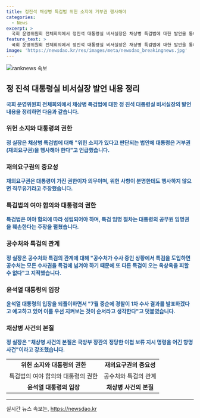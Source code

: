 ```yaml
---
title: 정진석 채상병 특검법 위헌 소지에 거부권 행사해야
categories:
  - News
excerpt: >
  국회 운영위원회 전체회의에서 정진석 대통령실 비서실장은 채상병 특검법에 대한 발언을 통해 위헌 소지가 있다고 판단되는 법안에 대통령은 당연히 거부권을 행사해야 한다고 밝혔다. 또한, 재의요구권은 대통령이 가진 권한과 의무라며, 특검법은 여야 합의에 따라 결정되어야 한다는 입장을 강조했다. 공수처와 경찰의 수사결과를 따르고, 야당의 추천만으로 이루어진 특검 임명절차는 대통령의 공무원 임명권을 훼손한다고 주장했다. 정 실장은 최종적인 결정을 경찰의 1차 수사 결과를 지켜보고 이끌어야 한다고 강조했다.
feature_text: >
  국회 운영위원회 전체회의에서 정진석 대통령실 비서실장은 채상병 특검법에 대한 발언을 통해 위헌 소지가 있다고 판단되는 법안에 대통령은 당연히 거부권을 행사해야 한다고 밝혔다. 또한, 재의요구권은 대통령이 가진 권한과 의무라며, 특검법은 여야 합의에 따라 결정되어야 한다는 입장을 강조했다. 공수처와 경찰의 수사결과를 따르고, 야당의 추천만으로 이루어진 특검 임명절차는 대통령의 공무원 임명권을 훼손한다고 주장했다. 정 실장은 최종적인 결정을 경찰의 1차 수사 결과를 지켜보고 이끌어야 한다고 강조했다.
image: 'https://newsdao.kr/res/images/meta/newsdao_breakingnews.jpg'
---
```


<p><img src="https://newsdao.kr/res/images/meta/newsdao_breakingnews.jpg" alt="ranknews 속보" /></p>

<h2 data-ke-size="size26">정 진석 대통령실 비서실장 발언 내용 정리</h2>

<p data-ke-size="size16"><b><span style="color: #1a5490;">국회 운영위원회 전체회의에서 채상병 특검법에 대한 정 진석 대통령실 비서실장의 발언 내용을 정리하면 다음과 같습니다.</span></b></p>

<h3><b>위헌 소지와 대통령의 권한</b></h3>

<p data-ke-size="size16"><b><span style="color: #1a5490;">정 실장은 채상병 특검법에 대해 "위헌 소지가 있다고 판단되는 법안에 대통령은 거부권(재의요구권)을 행사해야 한다"고 언급했습니다.</span></b></p>

<h3><b>재의요구권의 중요성</b></h3>

<p data-ke-size="size16"><b><span style="color: #1a5490;">재의요구권은 대통령이 가진 권한이자 의무이며, 위헌 사항이 분명한데도 행사하지 않으면 직무유기라고 주장했습니다.</span></b></p>

<h3><b>특검법의 여야 합의와 대통령의 권한</b></h3>

<p data-ke-size="size16"><b><span style="color: #1a5490;">특검법은 여야 합의에 따라 성립되어야 하며, 특검 임명 절차는 대통령의 공무원 임명권을 훼손한다는 주장을 펼쳤습니다.</span></b></p>

<h3><b>공수처와 특검의 관계</b></h3>

<p data-ke-size="size16"><b><span style="color: #1a5490;">정 실장은 공수처와 특검의 관계에 대해 "공수처가 수사 중인 상황에서 특검을 도입하면 공수처는 모든 수사권을 특검에 넘겨야 하기 때문에 또 다른 특검이 오는 옥상옥을 피할 수 없다"고 지적했습니다.</span></b></p>

<h3><b>윤석열 대통령의 입장</b></h3>

<p data-ke-size="size16"><b><span style="color: #1a5490;">윤석열 대통령의 입장을 되풀이하면서 "7월 중순에 경찰이 1차 수사 결과를 발표하겠다고 예고하고 있어 이를 우선 지켜보는 것이 순서라고 생각한다"고 덧붙였습니다.</span></b></p>

<h3><b>채상병 사건의 본질</b></h3>

<p data-ke-size="size16"><b><span style="color: #1a5490;">정 실장은 "채상병 사건의 본질은 국방부 장관의 정당한 이첩 보류 지시 명령을 어긴 항명 사건"이라고 강조했습니다.</span></b></p>

<table>
<tbody>
<tr>
<td style="text-align: center; height: 17px;"><b>위헌 소지와 대통령의 권한</b></td>
<td style="text-align: center; height: 17px;"><b>재의요구권의 중요성</b></td>
</tr>
<tr>
<td style="text-align: center; height: 17px;">특검법의 여야 합의와 대통령의 권한</td>
<td style="text-align: center; height: 17px;">공수처와 특검의 관계</td>
</tr>
<tr>
<td style="text-align: center; height: 17px;"><b>윤석열 대통령의 입장</b></td>
<td style="text-align: center; height: 17px;"><b>채상병 사건의 본질</b></td>
</tr>
</tbody>
</table>

<hr>
실시간 뉴스 속보는, <a href="https://newsdao.kr" rel="dofollow">https://newsdao.kr</a>


